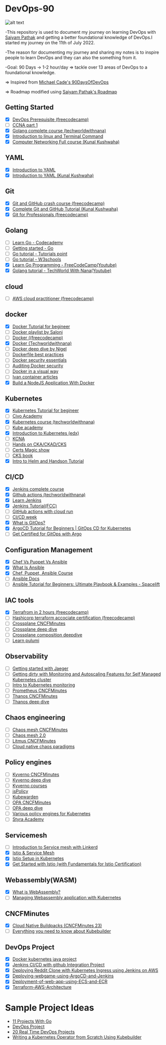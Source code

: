 # DevOps-90
![alt text](https://camo.githubusercontent.com/ca0d537a519d9ff9c7b9508798a2e4976857415daa26055349496fa922754b3e/68747470733a2f2f692e6962622e636f2f7942724e514e6e2f6465766f70732d62616e6e65722e706e67)

-This repository is used to document my journey on learning DevOps with [Saiyam Pathak](https://youtu.be/7l_n97Mt0ko) and getting a better foundational knowledge of DevOps.I started my journey on the 11th of July 2022.

-The reason for documenting my journey and sharing my notes is to inspire people to learn DevOps and they can also the something from it.

-Goal:
90 Days -> 1-2 hour/day => tackle over 13 areas of DevOps to a foundational knowledge.

=> Inspired from [Michael Cade's 90DaysOfDevOps](https://github.com/MichaelCade/90DaysOfDevOps)

=> Roadmap modified using [Saiyam Pathak's Roadmap](https://www.youtube.com/watch?v=7l_n97Mt0ko)

## Getting Started
- [X] [DevOps Prerequisite (freecodecamp)](https://youtu.be/Wvf0mBNGjXY)
- [ ] [CCNA part 1](https://youtu.be/rv3QK2UquxM)
- [X] [Golang complete course (techworldwithnana)](https://youtu.be/yyUHQIec83I)
- [X] [Introduction to linux and Terminal Command](https://www.youtube.com/watch?v=iwolPf6kN-k&list=PL9gnSGHSqcnoqBXdMwUTRod4Gi3eac2Ak&index=4&t=6189s)
- [X] [Computer Networking Full course (Kunal Kushwaha)](https://www.youtube.com/watch?v=IPvYjXCsTg8&list=PL9gnSGHSqcnoqBXdMwUTRod4Gi3eac2Ak&index=3&t=13131s)

## YAML
- [X] [Introduction to YAML](https://youtu.be/1uFVr15xDGg)
- [X] [Introduction to YAML (Kunal Kushwaha)](https://youtu.be/IA90BTozdow)

## Git
- [X] [Git and GitHub crash course (freecodecamp)](https://youtu.be/RGOj5yH7evk)
- [X] [Complete Git and GitHub Tutorial (Kunal Kushwaha)](https://youtu.be/apGV9Kg7ics)
- [X] [Git for Professionals (freecodecamp)](https://youtu.be/Uszj_k0DGsg)

## Golang

- [ ] [Learn Go - Codecademy](https://www.codecademy.com/learn/learn-go)
- [ ] [Getting started - Go](https://go.dev/learn/)
- [ ] [Go tutorial - Tutorials point](https://www.tutorialspoint.com/go/index.htm)
- [ ] [Go tutorial - W3schools](https://www.w3schools.com/go/)
- [X] [Learn Go Programming - FreeCodeCamp(Youtube)](https://www.youtube.com/watch?v=YS4e4q9oBaU)
- [X] [Golang tutorial - TechWorld With Nana(Youtube)](https://www.youtube.com/watch?v=yyUHQIec83I)

## cloud
- [ ] [AWS cloud practitioner (freecodecamp)](https://youtu.be/SOTamWNgDKc)

## docker
- [X] [Docker Tutorial for begineer](https://www.youtube.com/watch?v=17Bl31rlnRM&list=PL9gnSGHSqcnoqBXdMwUTRod4Gi3eac2Ak&index=6)
- [ ] [Docker playlist by Saloni](https://www.youtube.com/playlist?list=PL5uLNcv9SibBZj30yqG01a7A4_MXSyGK3)
- [ ] [Docker ((freecodecamp)](https://youtu.be/9zUHg7xjIqQ)
- [X] [Docker (Techworldwithnana)](https://youtu.be/3c-iBn73dDE)
- [ ] [Docker deep dive by Nigel](https://youtu.be/GwXLNAcHk-k)
- [ ] [Dockerfile best practices](https://youtu.be/JofsaZ3H1qM)
- [ ] [Docker security essentials](https://youtu.be/KINjI1tlo2w)
- [ ] [Auditing Docker security](https://youtu.be/mQkVB6KMHCg)
- [ ] [Docker in a visual way](https://aurelievache.gumroad.com/l/understanding-docker-visual-way)
- [ ] [Ivan container articles](https://iximiuz.com/en/categories/?category=Containers)
- [X] [Build a NodeJS Application With Docker](https://www.youtube.com/watch?v=PsWeSg38XFY&feature=youtu.be)

## Kubernetes
- [X] [Kubernetes Tutorial for begineer](https://www.youtube.com/watch?v=KVBON1lA9N8&list=PL9gnSGHSqcnoqBXdMwUTRod4Gi3eac2Ak&index=7)
- [ ] [Civo Academy](https://civo.com/academy)
- [X] [Kubernetes course (techworldwithnana)](https://youtu.be/X48VuDVv0do)
- [ ] [Kube academy](https://kube.academy/)
- [X] [Introduction to Kubernetes (edx)](https://www.edx.org/course/introduction-to-kubernetes)
- [ ] [KCNA](https://youtu.be/iGkFHB1kFZ0)
- [ ] [Hands on CKA/CKAD/CKS](https://youtu.be/jZOs8Oips7Q)
- [ ] [Certs Magic show](https://www.youtube.com/playlist?list=PLj6h78yzYM2MOZst3T8t2qpsdwBpyxWwy)
- [ ] [CKS book](https://saiyampathak.gumroad.com/l/cksbook)
- [X] [Intro to Helm and Handson Tutorial](https://www.youtube.com/watch?v=gg-GuHs8Nsk&list=PLnFWJCugpwfzCjufOk52ufg7CDxpLEmXi&index=2)

## CI/CD
- [X] [Jenkins complete course](https://youtu.be/FX322RVNGj4)
- [X] [Github actions (techworldwithnana)](https://youtu.be/R8_veQiYBjI)
- [X]  [Learn Jenkins](https://www.youtube.com/watch?v=6YZvp2GwT0A&t=2178s)
- [X] [Jenkins Tutorial(FCC) ](https://www.youtube.com/watch?v=f4idgaq2VqA)
- [ ] [GitHub actions with cloud run](https://youtu.be/eooi60Mks_0)
- [ ] [CI/CD week](https://www.youtube.com/playlist?list=PL5uLNcv9SibC0Osfk9Nhf7MgP2UNzZkDR)
- [X] [What is GitOps?](https://www.youtube.com/watch?v=f5EpcWp0THw&t=0s)
- [X] [ArgoCD Tutorial for Beginners | GitOps CD for Kubernetes](https://www.youtube.com/watch?v=MeU5_k9ssrs&t=26s)
- [ ] [Get Certified for GitOps with Argo](https://codefresh.learnworlds.com/)

## Configuration Management

- [X] [Chef Vs Puppet Vs Ansible](https://www.youtube.com/watch?v=_TVNCTK808I)
- [X] [What Is Ansible](https://www.youtube.com/watch?v=wgQ3rHFTM4E)
- [X] [Chef, Puppet, Ansible Course](https://www.youtube.com/watch?v=O1s16cYzC10)
- [ ] [Ansible Docs](https://docs.ansible.com/ansible/latest/index.html)
- [ ] [Ansible Tutorial for Beginners: Ultimate Playbook & Examples - Spacelift](https://spacelift.io/blog/ansible-tutorial)

## IAC tools

- [X] [Terrafrom in 2 hours (freecodecamp)](https://youtu.be/SLB_c_ayRMo)
- [ ] [Hashicorp terraform accociate certification (freecodecamp)](https://youtu.be/V4waklkBC38)
- [ ] [Crossplane CNCFMinutes](https://youtu.be/NLHmqVUvtkU)
- [ ] [Crossplane deep dive](https://youtu.be/5lWUWat_bbY)
- [ ] [Crossplane composition deepdive](https://youtu.be/78xR7ypzB4Q)
- [ ] [Learn pulumi](https://youtu.be/vIjeiDcsR3Q)

## Observability
- [ ] [Getting started with Jaeger](https://youtu.be/aMZoUIG-mgY)
- [ ] [Getting dirty with Monitoring and Autoscaling Features for Self Managed Kubernetes cluster](https://youtu.be/TqfIfUuuPdE)
- [ ] [Intro to Kubernetes monitoring](https://youtu.be/B5UY-qeW96I)
- [ ] [Prometheus CNCFMinutes](https://youtu.be/llwxJ0VdYWY)
- [ ] [Thanos CNCFMinutes](https://youtu.be/Pr3MbsGHljI)
- [ ] [Thanos deep dive](https://youtu.be/nYV_wU7_Xm0)

## Chaos engineering
- [ ] [Chaos mesh CNCFMinutes](https://youtu.be/HAU_cjW1bMw)
- [ ] [Chaos mesh 2.0](https://youtu.be/HmQ9cFwxF7g)
- [ ] [Litmus CNCFMinutes](https://youtu.be/rDQ9XKbSJIc)
- [ ] [Cloud native chaos paradigms](https://youtu.be/uBGPFfTu6TU)

## Policy engines
- [ ] [Kyverno CNCFMinutes](https://youtu.be/Bo8KhWhNY6g)
- [ ] [Kyverno deep dive](https://youtu.be/QR-iBeh9Vy0)
- [ ] [Kyverno courses](https://learn.nirmata.com/courses/)
- [ ] [jsPolicy](https://youtu.be/AzPczzKW71A)
- [ ] [Kubewarden](https://youtu.be/b14YkyrLFcs)
- [ ] [OPA CNCFMinutes](https://youtu.be/49my68py3KY)
- [ ] [OPA deep dive](https://youtu.be/J6tM9O-0LvI)
- [ ] [Various policy engines for Kubernetes](https://youtu.be/gKQOq7904h8)
- [ ] [Styra Academy](https://academy.styra.com/courses/opa-rego)

## Servicemesh
- [ ] [Introduction to Service mesh with Linkerd](https://www.edx.org/course/introduction-to-service-mesh-with-linkerd)
- [X] [Istio & Service Mesh](https://youtu.be/16fgzklcF7Y)
- [X] [Istio Setup in Kubernetes](https://youtu.be/voAyroDb6xk)
- [X] [Get Started with Istio (with Fundamentals for Istio Certification)](https://academy.solo.io/get-started-with-istio)

## Webassembly(WASM)
- [X] [What is WebAssembly?](https://www.youtube.com/watch?v=7553XZ0T6pM)
- [ ] [Managing Webassembly application with Kubernetes](https://youtu.be/VCYdz_eKEaE)

## CNCFMinutes
- [X] [Cloud Native Buildpacks (CNCFMinutes 23)](https://youtu.be/nG7N6SLNO4Q)
- [ ] [Everything you need to know about Kubebuilder](https://youtu.be/_XUJ1HoinWA)

## DevOps Project
- [X] [Docker kubernetes java project](https://www.youtube.com/watch?v=0GgBi8yNQT4&t=1648s)
- [X] [Jenkins CI/CD with github Integration Project](https://github.com/YashPimple/Jenkins-CI-CD-with-GitHub-Integration)
- [X] [Deploying Reddit Clone with Kubernetes Ingress using Jenkins on AWS](https://github.com/YashPimple/reddit-clone-yt)
- [X] [Deploying-webgame-using-ArgoCD-and-Jenkins](https://github.com/YashPimple/Deploying-webgame-using-ArgoCD-and-Jenkins)
- [X] [Deployment-of-web-app-using-ECS-and-ECR](https://github.com/YashPimple/Deployment-of-web-app-using-ECS-and-ECR)
- [X] [Terraform-AWS-Architecture](https://github.com/YashPimple/Terraform-AWS-Architecture)

# Sample Project Ideas

- [11 Projects With Go](https://www.youtube.com/watch?v=jFfo23yIWac)
- [DevOps Project](https://www.youtube.com/playlist?list=PLxzKY3wu0_FJdJd3IKdiM4Om1hGo2Hsdt)
- [20 Real Time DevOps Projects](https://youtube.com/playlist?list=PLkWRCY_kK0Gh1NTvgHUE0naF4-mOURp7e)
- [Writing a Kubernetes Operator from Scratch Using Kubebuilder](https://youtu.be/LLVoyXjYlYM)
